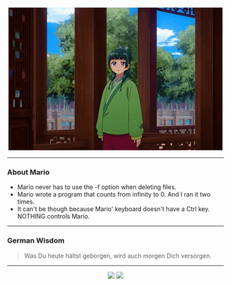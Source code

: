 <p align="center">
  <img src="assets/maomao.gif" />
</p>

---

### About Mario
- Mario never has to use the -f option when deleting files.
- Mario wrote a program that counts from infinity to 0. And I ran it two times.
- It can't be though because Mario' keyboard doesn't have a Ctrl key.  NOTHING controls Mario.

---

### German Wisdom
> Was Du heute hältst geborgen, wird auch morgen Dich versorgen.

---

<p align="center">
  <a>
    <img height="180em" src="https://github-readme-stats-eight-theta.vercel.app/api?username=Torfkopp&show_icons=true&theme=dark&include_all_commits=true&count_private=true"/>
  </a>
  <a href="https://github.com/Torfkopp?tab=repositories">
    <img height="180em" src="https://github-readme-stats-eight-theta.vercel.app/api/top-langs/?username=torfkopp&layout=compact&theme=dark&langs_count=8&hide=java"/>
  </a>
</p>
